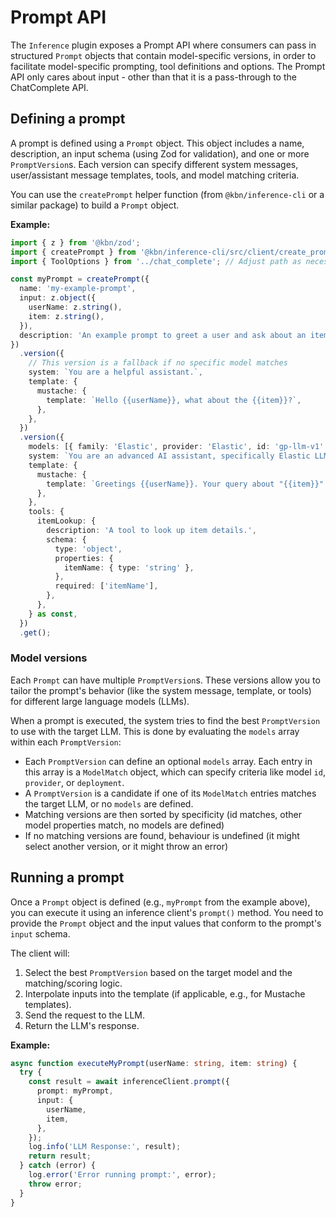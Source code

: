 # Prompt API

The `Inference` plugin exposes a Prompt API where consumers can pass in structured `Prompt` objects that contain model-specific versions, in order to facilitate model-specific prompting, tool definitions and options. The Prompt API only cares about input - other than that it is a pass-through to the ChatComplete API.

## Defining a prompt

A prompt is defined using a `Prompt` object. This object includes a name, description, an input schema (using Zod for validation), and one or more `PromptVersion`s. Each version can specify different system messages, user/assistant message templates, tools, and model matching criteria.

You can use the `createPrompt` helper function (from `@kbn/inference-cli` or a similar package) to build a `Prompt` object.

**Example:**

```typescript
import { z } from '@kbn/zod';
import { createPrompt } from '@kbn/inference-cli/src/client/create_prompt'; // Adjust path as necessary
import { ToolOptions } from '../chat_complete'; // Adjust path as necessary

const myPrompt = createPrompt({
  name: 'my-example-prompt',
  input: z.object({
    userName: z.string(),
    item: z.string(),
  }),
  description: 'An example prompt to greet a user and ask about an item.',
})
  .version({
    // This version is a fallback if no specific model matches
    system: `You are a helpful assistant.`,
    template: {
      mustache: {
        template: `Hello {{userName}}, what about the {{item}}?`,
      },
    },
  })
  .version({
    models: [{ family: 'Elastic', provider: 'Elastic', id: 'gp-llm-v1' }],
    system: `You are an advanced AI assistant, specifically Elastic LLM.`,
    template: {
      mustache: {
        template: `Greetings {{userName}}. Your query about "{{item}}" will be processed Elastic LLM.`,
      },
    },
    tools: {
      itemLookup: {
        description: 'A tool to look up item details.',
        schema: {
          type: 'object',
          properties: {
            itemName: { type: 'string' },
          },
          required: ['itemName'],
        },
      },
    } as const,
  })
  .get();
```

### Model versions

Each `Prompt` can have multiple `PromptVersion`s. These versions allow you to tailor the prompt's behavior (like the system message, template, or tools) for different large language models (LLMs).

When a prompt is executed, the system tries to find the best `PromptVersion` to use with the target LLM. This is done by evaluating the `models` array within each `PromptVersion`:

- Each `PromptVersion` can define an optional `models` array. Each entry in this array is a `ModelMatch` object, which can specify criteria like model `id`, `provider`, or `deployment`.
- A `PromptVersion` is a candidate if one of its `ModelMatch` entries matches the target LLM, or no `models` are defined.
- Matching versions are then sorted by specificity (id matches, other model properties match, no models are defined)
- If no matching versions are found, behaviour is undefined (it might select another version, or it might throw an error)

## Running a prompt

Once a `Prompt` object is defined (e.g., `myPrompt` from the example above), you can execute it using an inference client's `prompt()` method. You need to provide the `Prompt` object and the input values that conform to the prompt's `input` schema.

The client will:

1.  Select the best `PromptVersion` based on the target model and the matching/scoring logic.
2.  Interpolate inputs into the template (if applicable, e.g., for Mustache templates).
3.  Send the request to the LLM.
4.  Return the LLM's response.

**Example:**

```typescript
async function executeMyPrompt(userName: string, item: string) {
  try {
    const result = await inferenceClient.prompt({
      prompt: myPrompt,
      input: {
        userName,
        item,
      },
    });
    log.info('LLM Response:', result);
    return result;
  } catch (error) {
    log.error('Error running prompt:', error);
    throw error;
  }
}
```
